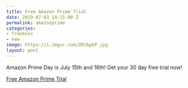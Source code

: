 ```yaml
---
title: Free Amazon Prime Trial
date: 2019-07-03 14:15:00 Z
permalink: amazonprime
categories:
- freebies
- new
image: https://i.imgur.com/ZKzbpbP.jpg
layout: post
---
```


Amazon Prime Day is July 15th and 16th! Get your 30 day free trial now!

[Free Amazon Prime Trial](https://amzn.to/2J6BeMy)